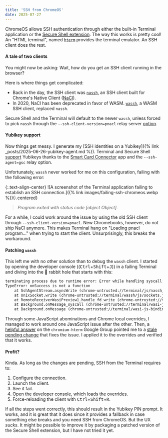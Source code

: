 ```yaml
---
title: 'SSH from ChromeOS'
date: 2025-07-27
---
```


ChromeOS allows SSH authentication through either the built-in Terminal
application or the [Secure Shell
extension](https://chromewebstore.google.com/detail/secure-shell/iodihamcpbpeioajjeobimgagajmlibd).
The way this works is pretty cool! An "HTML terminal", named
[`hterm`](https://chromium.googlesource.com/apps/libapps/+/HEAD/hterm)
provides the terminal emulator. An SSH client does the rest.

#### A tale of two clients

You might now be asking: Wait, how do you get an SSH client running in the
browser?

Here is where things get complicated:

- Back in the day, the SSH client was
  [`nassh`](https://chromium.googlesource.com/apps/libapps/+/HEAD/nassh), an
  SSH client built for Chrome's Native Client
  ([NaCl](https://developer.chrome.com/docs/native-client)).
- In 2020, NaCl has been deprecated in favor of WASM.
  [`wassh`](https://chromium.googlesource.com/apps/libapps/+/HEAD/wassh/),
  a WASM SSH client, replaced `nassh`.

Secure Shell and the Terminal will default to the newer `wassh`, unless forced
to pick `nassh` through the `--ssh-client-version=pnacl` relay server
[option](https://chromium.googlesource.com/apps/libapps/+/HEAD/nassh/docs/options.md).

#### Yubikey support

Now things get messy. I generate my [SSH identities on a Yubikey]({% link
_posts/2025-06-26-yubikey-agent.md %}). Terminal and Secure Shell
[support](https://chromium.googlesource.com/apps/libapps/+/HEAD/nassh/docs/hardware-keys.md)
Yubikeys thanks to the [Smart Card
Connector](https://chromewebstore.google.com/detail/smart-card-connector/khpfeaanjngmcnplbdlpegiifgpfgdco)
app and the `--ssh-agent=gsc` relay option.

Unfortunately, `wassh` never worked for me on this configuration, failing with
the following error:

{:.text-align-center}
![A screenshot of the Terminal application failing to establish an SSH connection.]({% link images/failing-ssh-chromeos.webp %}){:.centered}
> _Program exited with status code [object Object]._

For a while, I could work around the issue by using the old SSH client through
`--ssh-client-version=pnacl`. New Chromebooks, however, do not ship NaCl
anymore. This makes Terminal hang on "Loading pnacl program..." when trying to
start the client. Unsurprisingly, this breaks the workaround.

#### Patching `wassh`

This left me with no other solution than to debug the `wassh` client. I started
by opening the developer console
((<kbd>Ctrl</kbd>+<kbd>Shift</kbd>+<kbd>J</kbd>)) in a failing Terminal and
diving into the 🐇 rabbit hole that starts with this:

```txt
terminating process due to runtime error: Error while handling syscall: TypeError: onSuccess is not a function
TypeError: onSuccess is not a function
    at SshAgentStream.asyncWrite (chrome-untrusted://terminal/js/nassh_stream_sshagent.js:105:3)
    at UnixSocket.write (chrome-untrusted://terminal/wassh/js/sockets.js:1523:26)
    at RemoteReceiverWasiPreview1.handle_fd_write (chrome-untrusted://terminal/wassh/js/syscall_handler.js:299:15)
    at Background.onMessage_syscall (chrome-untrusted://terminal/wasi-js-bindings/js/process.js:293:40)
    at Background.onMessage (chrome-untrusted://terminal/wasi-js-bindings/js/process.js:276:28)
```

Through some JavaScript abominations and Chrome local overrides, I managed to
work around one JavaScript issue after the other. Then, a [helpful
answer](https://groups.google.com/a/chromium.org/g/chromium-hterm/c/hO3-iwRQ0tI/m/7Eo8RtSIAQAJ)
on the `chromium-hterm` Google Group pointed me to a [stale pending
change](https://chromium-review.googlesource.com/c/apps/libapps/+/6232681) that
fixes the issue. I applied it to the overrides and verified that it works.

#### Profit?

Kinda. As long as the changes are pending, SSH from the Terminal requires to:

1. Configure the connection.
1. Launch the client.
1. See it fail.
1. Open the developer console, which loads the overrides.
1. Force-reloading the client with <kbd>Ctrl</kbd>+<kbd>Shift</kbd>+<kbd>R</kbd>.

If all the steps went correctly, this should result in the Yubikey PIN prompt.
It works, and it is great that it does since it provides a fallback in case
something else breaks and you need SSH from ChromeOS. But the UX _sucks_. It
might be possible to improve it by packaging a patched version of the Secure
Shell extension, but I have not tried it yet.
